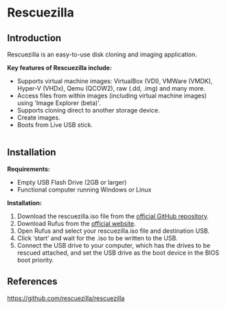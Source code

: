 # Rescuezilla

## Introduction <a href="#introduction" id="introduction"></a>

Rescuezilla is an easy-to-use disk cloning and imaging application.

**Key features of Rescuezilla include:**

* Supports virtual machine images: VirtualBox (VDI), VMWare (VMDK), Hyper-V (VHDx), Qemu (QCOW2), raw (.dd, .img) and many more.
* Access files from within images (including virtual machine images) using 'Image Explorer (beta)'.
* Supports cloning direct to another storage device.
* Create images.
* Boots from Live USB stick.

<figure><img src="https://raw.githubusercontent.com/rescuezilla/rescuezilla.github.io/master/media/screenshots/2.png" alt=""><figcaption></figcaption></figure>

## Installation <a href="#installation" id="installation"></a>

**Requirements:**

* Empty USB Flash Drive (2GB or larger)
* Functional computer running Windows or Linux

**Installation:**

1. Download the rescuezilla.iso file from the [official GitHub repository](https://github.com/rescuezilla/rescuezilla/releases).
2. Download Rufus from the [official website](https://rufus.ie/en/).
3. Open Rufus and select your rescuezilla.iso file and destination USB.
4. Click ‘start’ and wait for the .iso to be written to the USB.
5. Connect the USB drive to your computer, which has the drives to be rescued attached, and set the USB drive as the boot device in the BIOS boot priority.

## References <a href="#references" id="references"></a>

https://github.com/rescuezilla/rescuezilla
